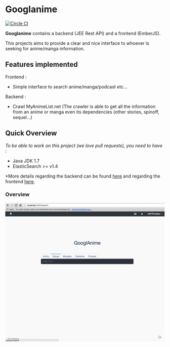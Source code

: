# Googlanime
[![Circle CI](https://circleci.com/gh/v4lproik/googlanime/tree/master.svg?style=shield)](https://circleci.com/gh/v4lproik/googlanime/tree/master)

**Googlanime** contains a backend (JEE Rest API) and a frontend (EmberJS).

This projects aims to provide a clear and nice interface to whoever is seeking for anime/manga information.

## Features implemented

Frontend :
- Simple interface to search anime/manga/podcast etc...

Backend :
- Crawl MyAnimeList.net (The crawler is able to get all the information from an anime or manga even its dependencies (other stories, spinoff, sequel...)

## Quick Overview

*To be able to work on this project (we love pull requests), you need to have :*
- Java JDK 1.7
- ElasticSearch >= v1.4

*More details regarding the backend can be found [here](https://github.com/v4lproik/googlanime/tree/master/backend/) and regarding the frontend [here](https://github.com/v4lproik/googlanime/tree/master/frontend).

### Overview

![overview](https://raw.githubusercontent.com/v4lproik/googlanime/master/frontend/screenshots/overview-1.png)

